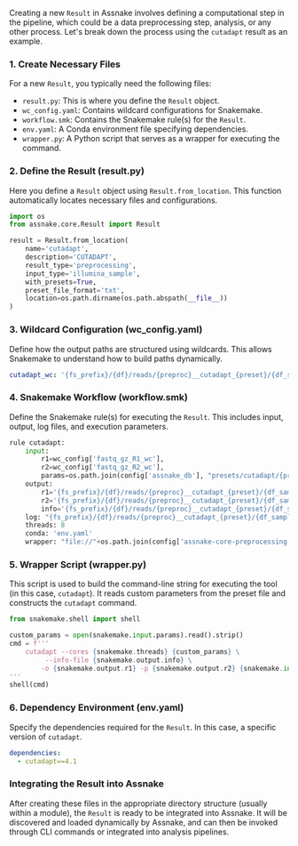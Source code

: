 Creating a new `Result` in Assnake involves defining a computational step in the pipeline, which could be a data preprocessing step, analysis, or any other process. Let's break down the process using the `cutadapt` result as an example.

### 1. Create Necessary Files
For a new `Result`, you typically need the following files:

- `result.py`: This is where you define the `Result` object.
- `wc_config.yaml`: Contains wildcard configurations for Snakemake.
- `workflow.smk`: Contains the Snakemake rule(s) for the `Result`.
- `env.yaml`: A Conda environment file specifying dependencies.
- `wrapper.py`: A Python script that serves as a wrapper for executing the command.

### 2. Define the Result (result.py)
Here you define a `Result` object using `Result.from_location`. This function automatically locates necessary files and configurations.

```python
import os
from assnake.core.Result import Result

result = Result.from_location(
    name='cutadapt',
    description='CUTADAPT',
    result_type='preprocessing',
    input_type='illumina_sample',
    with_presets=True,
    preset_file_format='txt',
    location=os.path.dirname(os.path.abspath(__file__))
)
```

### 3. Wildcard Configuration (wc_config.yaml)
Define how the output paths are structured using wildcards. This allows Snakemake to understand how to build paths dynamically.

```yaml
cutadapt_wc: '{fs_prefix}/{df}/reads/{preproc}__cutadapt_{preset}/{df_sample}_R1.fastq.gz'
```

### 4. Snakemake Workflow (workflow.smk)
Define the Snakemake rule(s) for executing the `Result`. This includes input, output, log files, and execution parameters.

```python
rule cutadapt:
    input:
        r1=wc_config['fastq_gz_R1_wc'],
        r2=wc_config['fastq_gz_R2_wc'],
        params=os.path.join(config['assnake_db'], "presets/cutadapt/{preset}.txt")
    output:
        r1='{fs_prefix}/{df}/reads/{preproc}__cutadapt_{preset}/{df_sample}_R1.fastq.gz',
        r2='{fs_prefix}/{df}/reads/{preproc}__cutadapt_{preset}/{df_sample}_R2.fastq.gz',
        info='{fs_prefix}/{df}/reads/{preproc}__cutadapt_{preset}/{df_sample}.info'
    log: "{fs_prefix}/{df}/reads/{preproc}__cutadapt_{preset}/{df_sample}.log"
    threads: 8
    conda: 'env.yaml'
    wrapper: "file://"+os.path.join(config['assnake-core-preprocessing']['install_dir'], 'cutadapt/wrapper.py')
```

### 5. Wrapper Script (wrapper.py)
This script is used to build the command-line string for executing the tool (in this case, `cutadapt`). It reads custom parameters from the preset file and constructs the `cutadapt` command.

```python
from snakemake.shell import shell

custom_params = open(snakemake.input.params).read().strip()
cmd = f'''
    cutadapt --cores {snakemake.threads} {custom_params} \
         --info-file {snakemake.output.info} \
        -o {snakemake.output.r1} -p {snakemake.output.r2} {snakemake.input.r1} {snakemake.input.r2} > {snakemake.log} 2>&1
'''
shell(cmd)
```

### 6. Dependency Environment (env.yaml)
Specify the dependencies required for the `Result`. In this case, a specific version of `cutadapt`.

```yaml
dependencies:
  - cutadapt==4.1
```

### Integrating the Result into Assnake
After creating these files in the appropriate directory structure (usually within a module), the `Result` is ready to be integrated into Assnake. It will be discovered and loaded dynamically by Assnake, and can then be invoked through CLI commands or integrated into analysis pipelines.